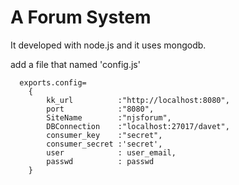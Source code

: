 A Forum System
======

It developed with node.js and it uses mongodb.


add a file that named 'config.js'
```  
  exports.config=
	{
		kk_url		 	:"http://localhost:8080",
		port 		 	:"8080",
		SiteName	 	:"njsforum",
		DBConnection 	:"localhost:27017/davet",
		consumer_key 	:"secret",
	    consumer_secret :'secret',
	    user 			: user_email,
	    passwd          : passwd  
	}
```
